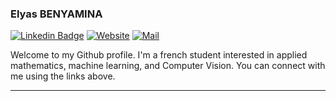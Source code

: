 ### Elyas BENYAMINA

[![Linkedin Badge](https://img.shields.io/badge/-Linkedin-blue?style=for-the-badge&logo=Linkedin&logoColor=white&link=https://www.linkedin.com/in/elyas-benyamina/)](https://www.linkedin.com/in/elyas-benyamina/)
[![Website](https://img.shields.io/badge/Website-239120?style=for-the-badge&logo=html5&logoColor=white&link=https://google.fr)](https://google.fr)
[![Mail](https://img.shields.io/badge/-Mail-c14438?style=for-the-badge&logo=Gmail&logoColor=white&link=mailto:elyas.benyamina@ens-paris-saclay.fr)](mailto:elyas.benyamina@ens-paris-saclay.fr)

Welcome to my Github profile. I'm a french student interested in applied mathematics, machine learning, and Computer Vision.
You can connect with me using the links above. 
<!---
![My stats](https://github-readme-stats.vercel.app/api?username=ozekri&show_icons=true&hide=[%22issues%22]) <img src = "https://github-readme-stats.vercel.app/api/top-langs/?username=ozekri&layout=compact"> 
--->
-------
